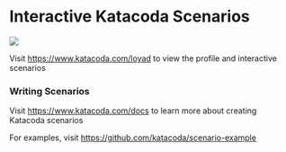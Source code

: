 # Interactive Katacoda Scenarios

[![](http://shields.katacoda.com/katacoda/loyad/count.svg)](https://www.katacoda.com/loyad "Get your profile on Katacoda.com")

Visit https://www.katacoda.com/loyad to view the profile and interactive scenarios

### Writing Scenarios
Visit https://www.katacoda.com/docs to learn more about creating Katacoda scenarios

For examples, visit https://github.com/katacoda/scenario-example
